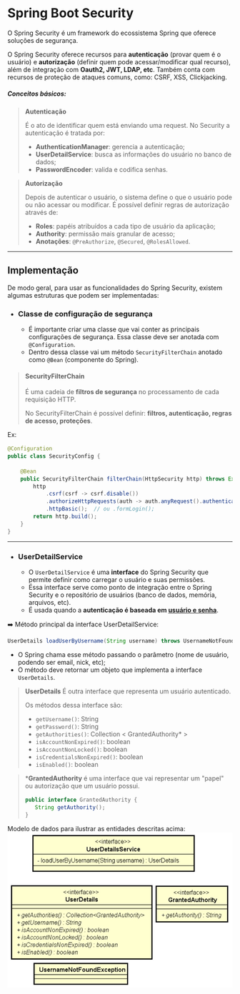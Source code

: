 # Spring Boot Security
O Spring Security é um framework do ecossistema Spring que oferece soluções de segurança.

O Spring Security oferece recursos para **autenticação** (provar quem é o usuário) e **autorização** (definir
quem pode acessar/modificar qual recurso), além de integração com **Oauth2, JWT, LDAP, etc**. 
Também conta com recursos de proteção de ataques comuns, como: CSRF, XSS, Clickjacking.

##### Conceitos básicos:
>**Autenticação**
>
> É o ato de identificar quem está enviando uma request. No Security a autenticação é tratada por:
> + **AuthenticationManager**: gerencia a autenticação;
> + **UserDetailService**: busca as informações do usuário no banco de dados;
> + **PasswordEncoder**: valida e codifica senhas.

>**Autorização**
> 
> Depois de autenticar o usuário, o sistema define o que o usuário pode ou não acessar ou modificar. É possível
> definir regras de autorização através de:
> + **Roles**: papéis atribuídos a cada tipo de usuário da aplicação;
> + **Authority**: permissão mais granular de acesso;
> + **Anotações**: `@PreAuthorize`, `@Secured`, `@RolesAllowed`.

---
## Implementação

De modo geral, para usar as funcionalidades do Spring Security, existem algumas estruturas que podem
ser implementadas:
    
- ### Classe de configuração de segurança
    - É importante criar uma classe que vai conter as principais configurações de segurança. Essa classe deve
        ser anotada com `@Configuration`.
    - Dentro dessa classe vai um método `SecurityFilterChain` anotado como `@Bean` (componente do Spring). 

>#### SecurityFilterChain
> É uma cadeia de **filtros de segurança** no processamento de cada requisição HTTP. 
> 
> No SecurityFilterChain é possível definir: **filtros, autenticação, regras de acesso, proteções**.

Ex:
```Java
@Configuration
public class SecurityConfig {

    @Bean
    public SecurityFilterChain filterChain(HttpSecurity http) throws Exception {
        http
            .csrf(csrf -> csrf.disable())
            .authorizeHttpRequests(auth -> auth.anyRequest().authenticated())
            .httpBasic();  // ou .formLogin();
        return http.build();
    }
}
```
---
- ### UserDetailService
    - O `UserDetailService` é uma **interface** do Spring Security que permite definir como carregar
        o usuário e suas permissões.
    - Éssa interface serve como ponto de integração entre o Spring Security e o repositório de usuários
      (banco de dados, memória, arquivos, etc).
    - É usada quando a **autenticação é baseada em <ins>usuário e senha**.

:arrow_right: Método principal da interface UserDetailService:
```Java
UserDetails loadUserByUsername(String username) throws UsernameNotFoundException;
```
- O Spring chama esse método passando o parâmetro (nome de usuário, podendo ser email, nick, etc);
- O método deve retornar um objeto que implementa a interface `UserDetails`.

> **UserDetails**
> É outra interface que representa um usuário autenticado.
> 
> Os métodos dessa interface são:
> - `getUsername()`: String
> - `getPassword()`: String
> - `getAuthorities()`: Collection < GrantedAuthority* >
> - `isAccountNonExpired()`: boolean
> - `isAccountNonLocked()`: boolean
> - `isCredentialsNonExpired()`: boolean
> - `isEnabled()`: boolean

> ***GrantedAuthority** é uma interface que vai representar um "papel" ou autorização que um usuário possui.
> ```Java
> public interface GrantedAuthority {
>    String getAuthority();
> }
> ```

Modelo de dados para ilustrar as entidades descritas acima:
![userDetails](UserDetailsService.jpg)